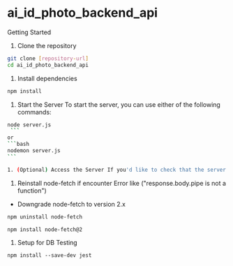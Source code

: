 # ai_id_photo_backend_api

Getting Started

1. Clone the repository

```bash
git clone [repository-url]
cd ai_id_photo_backend_api
```

1. Install dependencies

```bash
npm install
```

1. Start the Server To start the server, you can use either of the following commands:

````bash
node server.js
 ```
or
```bash
nodemon server.js
```

1. (Optional) Access the Server If you'd like to check that the server is running, open http://localhost:4000 in your browser or use a tool like Postman to test specific endpoints.

````

1. Reinstall node-fetch if encounter Error like ("response.body.pipe is not a function")

- Downgrade node-fetch to version 2.x

```bash
npm uninstall node-fetch

```

```bash
npm install node-fetch@2
```

1. Setup for DB Testing
```
npm install --save-dev jest
```